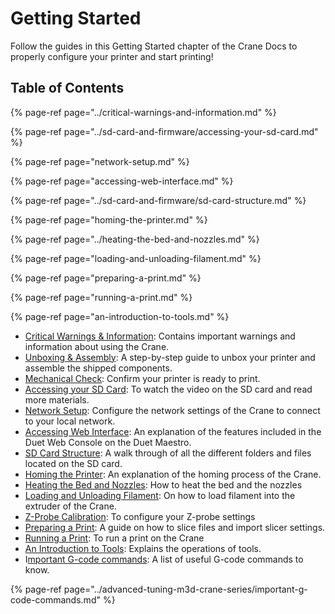 # Getting Started

Follow the guides in this Getting Started chapter of the Crane Docs to properly configure your printer and start printing!

## Table of Contents

{% page-ref page="../critical-warnings-and-information.md" %}

{% page-ref page="../sd-card-and-firmware/accessing-your-sd-card.md" %}

{% page-ref page="network-setup.md" %}

{% page-ref page="accessing-web-interface.md" %}

{% page-ref page="../sd-card-and-firmware/sd-card-structure.md" %}

{% page-ref page="homing-the-printer.md" %}

{% page-ref page="../heating-the-bed-and-nozzles.md" %}

{% page-ref page="loading-and-unloading-filament.md" %}

{% page-ref page="preparing-a-print.md" %}

{% page-ref page="running-a-print.md" %}

{% page-ref page="an-introduction-to-tools.md" %}

* [Critical Warnings & Information](../critical-warnings-and-information.md): Contains important warnings and information about using the Crane.
* [Unboxing & Assembly](): A step-by-step guide to unbox your printer and assemble the shipped components.
* [Mechanical Check](): Confirm your printer is ready to print.
* [Accessing your SD Card](../sd-card-and-firmware/accessing-your-sd-card.md): To watch the video on the SD card and read more materials.
* [Network Setup](network-setup.md): Configure the network settings of the Crane to connect to your local network.
* [Accessing Web Interface](accessing-web-interface.md): An explanation of the features included in the Duet Web Console on the Duet Maestro.
* [SD Card Structure](../sd-card-and-firmware/sd-card-structure.md): A walk through of all the different folders and files located on the SD card. 
* [Homing the Printer](homing-the-printer.md): An explanation of the homing process of the Crane.
* [Heating the Bed and Nozzles](../heating-the-bed-and-nozzles.md): How to heat the bed and the nozzles
* [Loading and Unloading Filament](loading-and-unloading-filament.md): On how to load filament into the extruder of the Crane.
* [Z-Probe Calibration](): To configure your Z-probe settings
* [Preparing a Print](preparing-a-print.md): A guide on how to slice files and import slicer settings.
* [Running a Print](running-a-print.md):  To run a print on the Crane
* [An Introduction to Tools](an-introduction-to-tools.md): Explains the operations of tools.
* I[mportant G-code commands](../advanced-tuning-m3d-crane-series/important-g-code-commands.md): A list of useful G-code commands to know.

{% page-ref page="../advanced-tuning-m3d-crane-series/important-g-code-commands.md" %}

